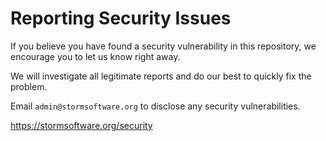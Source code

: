 # Reporting Security Issues

If you believe you have found a security vulnerability in this repository, we
encourage you to let us know right away.

We will investigate all legitimate reports and do our best to quickly fix the
problem.

Email `admin@stormsoftware.org` to disclose any security vulnerabilities.

<https://stormsoftware.org/security>

